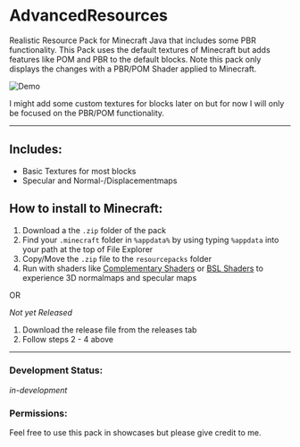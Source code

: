 # AdvancedResources

Realistic Resource Pack for Minecraft Java that includes some PBR functionality. This Pack uses the default textures of Minecraft but adds features like POM and PBR to the default blocks. Note this pack only displays the changes with a PBR/POM Shader applied to Minecraft.

![Demo](./demo1.png)

I might add some custom textures for blocks later on but for now I will only be focused on the PBR/POM functionality.

---

## Includes:

- Basic Textures for most blocks
- Specular and Normal-/Displacementmaps

## How to install to Minecraft:

1. Download a the `.zip` folder of the pack
2. Find your `.minecraft` folder in `%appdata%` by using typing `%appdata` into your path at the top of File Explorer
3. Copy/Move the `.zip` file to the `resourcepacks` folder
4. Run with shaders like [Complementary Shaders](https://www.complementary.dev/shaders-v4/) or [BSL Shaders](https://bitslablab.com/bslshaders/#download) to experience 3D normalmaps and specular maps

OR

_Not yet Released_

1. Download the release file from the releases tab
2. Follow steps 2 - 4 above

---

### Development Status:

_in-development_

### Permissions:

Feel free to use this pack in showcases but please give credit to me.
